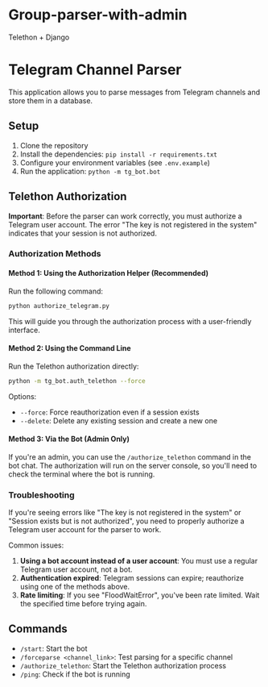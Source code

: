 # Group-parser-with-admin
Telethon + Django

# Telegram Channel Parser

This application allows you to parse messages from Telegram channels and store them in a database.

## Setup

1. Clone the repository
2. Install the dependencies: `pip install -r requirements.txt`
3. Configure your environment variables (see `.env.example`)
4. Run the application: `python -m tg_bot.bot`

## Telethon Authorization

**Important**: Before the parser can work correctly, you must authorize a Telegram user account. The error "The key is not registered in the system" indicates that your session is not authorized.

### Authorization Methods

#### Method 1: Using the Authorization Helper (Recommended)

Run the following command:

```bash
python authorize_telegram.py
```

This will guide you through the authorization process with a user-friendly interface.

#### Method 2: Using the Command Line

Run the Telethon authorization directly:

```bash
python -m tg_bot.auth_telethon --force
```

Options:
- `--force`: Force reauthorization even if a session exists
- `--delete`: Delete any existing session and create a new one

#### Method 3: Via the Bot (Admin Only)

If you're an admin, you can use the `/authorize_telethon` command in the bot chat.
The authorization will run on the server console, so you'll need to check the terminal where the bot is running.

### Troubleshooting

If you're seeing errors like "The key is not registered in the system" or "Session exists but is not authorized", you need to properly authorize a Telegram user account for the parser to work.

Common issues:

1. **Using a bot account instead of a user account**: You must use a regular Telegram user account, not a bot.
2. **Authentication expired**: Telegram sessions can expire; reauthorize using one of the methods above.
3. **Rate limiting**: If you see "FloodWaitError", you've been rate limited. Wait the specified time before trying again.

## Commands

- `/start`: Start the bot
- `/forceparse <channel_link>`: Test parsing for a specific channel
- `/authorize_telethon`: Start the Telethon authorization process
- `/ping`: Check if the bot is running
